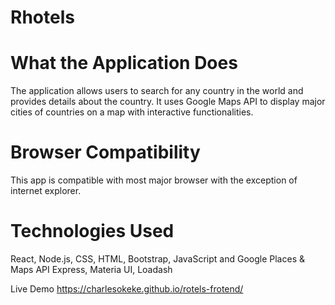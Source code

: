 # Rhotels
# What the Application Does
The application allows users to search for any country in the world and provides details about the country. It uses Google Maps API to display major cities of countries on a map with interactive functionalities.

# Browser Compatibility
This app is compatible with most major browser with the exception of internet explorer.

# Technologies Used
React, Node.js, CSS, HTML, Bootstrap, JavaScript and Google Places & Maps API Express, Materia UI, Loadash

Live Demo https://charlesokeke.github.io/rotels-frotend/
